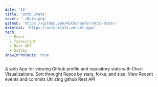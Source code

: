 ```yaml
---
date: '15'
title: 'Octo Stats'
cover: './Octo.png'
github: 'https://github.com/NikSchaefer/Octo-Stats'
external: 'https://octo-stats.vercel.app/'
tech:
  - React
  - Typescript
  - Rest API
  - Gatsby
showInProjects: true
---
```


A web App for viewing Github profile and repository stats with Chart Visualizations. Sort throught Repos by stars, forks, and size. View Recent events and commits Utilizing github Rest API
